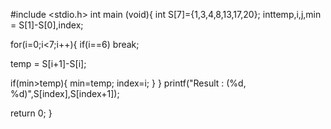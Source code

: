 #include <stdio.h>
int main (void){
 int S[7]={1,3,4,8,13,17,20};
 inttemp,i,j,min = S[1]-S[0],index;
 
 for(i=0;i<7;i++){
  if(i==6)
   break;
   
  temp = S[i+1]-S[i];
  
  if(min>temp){
   min=temp;
   index=i;
  }
 }
 printf("Result : (%d, %d)",S[index],S[index+1]);
 
 return 0;
}
